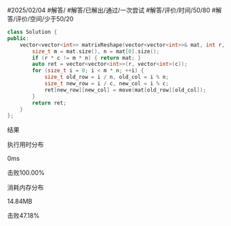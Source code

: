 #2025/02/04 #解答/ #解答/已解出/通过/一次尝试 #解答/评价/时间/50/80 #解答/评价/空间/少于50/20 

``` cpp
class Solution {
public:
	vector<vector<int>> matrixReshape(vector<vector<int>>& mat, int r, int c) {
		size_t m = mat.size(), n = mat[0].size();
		if (r * c != m * n) { return mat; }
		auto ret = vector<vector<int>>(r, vector<int>(c));
		for (size_t i = 0; i < m * n; ++i) {
			size_t old_row = i / n, old_col = i % n;
			size_t new_row = i / c, new_col = i % c;
			ret[new_row][new_col] = move(mat[old_row][old_col]);
		}
		return ret;
	}
};
```

结果

执行用时分布

0ms

击败100.00%

消耗内存分布

14.84MB

击败47.18%